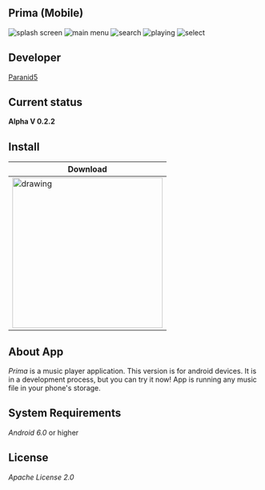 **Prima (Mobile)**
------------------------

![splash screen](app/src/main/res/drawable/splash.png)
![main menu](app/src/main/res/drawable/main_menu.jpg)
![search](app/src/main/res/drawable/search.jpg)
![playing](app/src/main/res/drawable/playing.jpg)
![select](app/src/main/res/drawable/select.jpg)

**Developer**
------------------------
[Paranid5](https://github.com/dinaraparanid)

**Current status**
------------------------
**Alpha V 0.2.2**

**Install**
-----------------------

| **Download** |
|-|
| [<img src="app/src/main/res/drawable/download_icon.png" alt="drawing" width="300"/>](Prima_V0.2.2.apk)| 

**About App**
-----------------------

*Prima* is a music player application. This version is for android devices. It is in a development process, but you can try it now! App is running any music file in your phone's storage.

**System Requirements**
-----------------------
*Android 6.0* or higher

**License**
-----------------------
*Apache License 2.0*